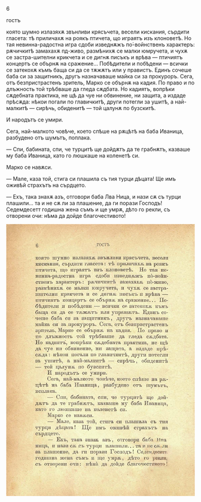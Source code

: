 ﻿6

гостъ

която шумно излазяхѫ звънливи крясъчета, весели кискания, сърдити гласета: тѣ приличахѫ на роякъ птичета, що играятъ изъ клоноветѣ. Но тая невинна-радостна игра сдоби изведнѫжъ по́-войнственъ характеръ: рѫчичкитѣ замахахѫ пд-живо, размѣнихѫ се малки юмручета, и чухѫ се застра-шителни крикчета и се дигнѫ писъкъ и врѣва — птичиятъ концертъ се обърнѫ на сражение... Побѣдители и побѣдени — всички се затекохѫ къмъ баща си да се тѫжѫтъ или у правистъ. Единъ сочеше баба си за защитникъ, другъ назначаваше майка си за прокуроръ. Сега, отъ безпристрастенъ зритель, Марко се обърнѫ на кадия. По право и по длъжность той трѣбваше да гледа сѫдбата. Но кадиятъ, вопрѣки сѫдебната практика, не щѣ да чуе ни обвинение, ни защита, а издаде прѣсѫда: нѣкои погали по главичкитѣ, други потегли за ушитѣ, а най-малкитѣ — сирѣчь, обиденитѣ — той цалунѫ по бузскитѣ.

И народътъ се умири.

Сега, най-малкото човѣче, което спѣше на рѫцѣтѣ на баба Иваница, разбудено отъ шумътъ, поплака.

— Спи, бабината, спи, че турцитѣ ще дойдѫтъ да те грабнѫтъ, казваше му баба Иваница, като го люшкаше на коленетѣ си.

Марко се навѫси.

— Мале, каза той, стига си плашила съ тия турци дѣцата! Ще имъ оживѣй страхътъ на сърдцето.

— Ехъ, така знахѫ азъ, отговори баба Лва Ница, и нази сѫ съ турци плашили... та и не сѫ ли за плашение, да ги порази Господъ! Седемдесетт годишна жена съмъ и ще умрѫ, дѣто го рекли, съ отворени очи: нѣма да дойде благочестивото!

![original](../images/013.jpg)

